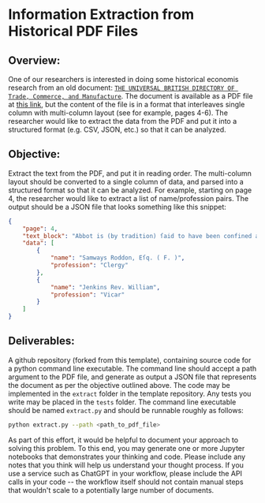 # Information Extraction from Historical PDF Files

## Overview: 

One of our researchers is interested in doing some historical economis research from an old document: [``THE UNIVERSAL BRITISH DIRECTORY OF Trade, Commerce, and Manufacture``](https://www.google.com/books/edition/The_Universal_British_Directory_of_Trade/UQwHAAAAQAAJ?hl=en). The document is available as a PDF file at [this link](https://books.google.com/books/download/The_Universal_British_Directory_of_Trade.pdf?id=UQwHAAAAQAAJ&output=pdf), but the content of the file is in a format that interleaves single column with multi-column layout (see for example, pages 4-6). The researcher would like to extract the data from the PDF and put it into a structured format (e.g. CSV, JSON, etc.) so that it can be analyzed.

## Objective:

Extract the text from the PDF, and put it in reading order. The multi-column layout should be converted to a single column of data, and parsed into a structured format so that it can be analyzed. For example, starting on page 4, the researcher would like to extract a list of name/profession pairs. The output should be a JSON file that looks something like this snippet:

```json
{
    "page": 4,
    "text_block": "Abbot is (by tradition) ſaid to have been confined and ſtarved ; near this gate, on the left, is another large gate, by which you enter the precincts of the monattery near the farm- houfe is a ftable fuppofed to have been the dormitory. [...]",
    "data": [
        {
            "name": "Samways Roddon, Eſq. ( F. )",
            "profession": "Clergy"
        },
        {
            "name": "Jenkins Rev. William",
            "profession": "Vicar"
        }
    ]
}
```

## Deliverables:

A github repository (forked from this template), containing source code for a python command line executable. The command line should accept a path argument to the PDF file, and generate as output a JSON file that represents the document as per the objective outlined above. The code may be implemented in the `extract` folder in the template repository. Any tests you write may be placed in the `tests` folder. The command line executable should be named `extract.py` and should be runnable roughly as follows:

```bash
python extract.py --path <path_to_pdf_file>
```

As part of this effort, it would be helpful to document your approach to solving this problem. To this end, you may generate one or more Jupyter notebooks that demonstrates your thinking and code. Please include any notes that you think will help us understand your thought process. If you use a service such as  ChatGPT in your workflow, please include the API calls in your code -- the workflow itself should not contain manual steps that wouldn't scale to a potentially large number of documents.